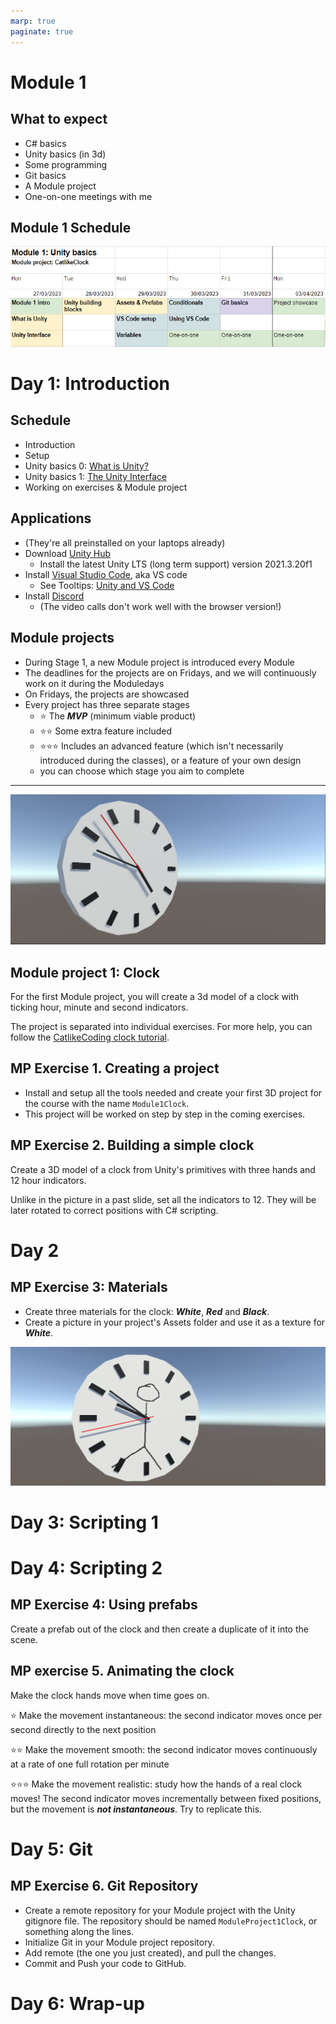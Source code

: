 ```yaml
---
marp: true
paginate: true
---
```

<!-- headingDivider: 3 -->
<!-- class: invert -->

# Module 1

## What to expect

* C# basics
* Unity basics (in 3d)
* Some programming
* Git basics
* A Module project
* One-on-one meetings with me

## Module 1 Schedule


<!-- | Day 1 | Day 2 | Day 3 | Day 4 | Day 5 | Day 6 | 
|-------|-------|-------|-------|-------|-------|
| 4.4. MA	| 5.4. TI	| 6.4. KE	| 7.4. TO	| 8.4. PE	| 11.4. MA	| 
| UB0: [What is Unity?](unity-basics/0-what-is-unity.md) | UB2: [Unity's Building Blocks](unity-basics/2-unity-building-blocks.md) | P1: [Variables and Conditionals](programming/1-variables-and-conditionals.md) | UB4: [Scripting Gameobjects](unity-basics/4-scripting-gameobjects.md) | PM1: [Git Basics](project-management/1-git-basics.md) | Module project & Wrap-up
| UB1: [The Unity Interface](unity-basics/1-the-unity-interface.md) | UB3: [Assets & Prefabs](unity-basics/3-assets-prefabs.md) | [The tools for success](https://www.businessoulu.com/en/events/game-team.html) (remote lecture) | P0: [Introduction to Game Programming](programming/0-game-programming.md)

--- -->
![width:1200px](imgs/stage1-module1.png)

# Day 1: Introduction

## Schedule

* Introduction
* Setup
* Unity basics 0: [What is Unity?](unity-basics/0-what-is-unity.md)
* Unity basics 1: [The Unity Interface](unity-basics/1-the-unity-interface.md)
* Working on exercises & Module project

## Applications

* (They're all preinstalled on your laptops already)
* Download [Unity Hub](https://unity3d.com/get-unity/download)
  * Install the latest Unity LTS (long term support) version 2021.3.20f1
* Install [Visual Studio Code](https://code.visualstudio.com/), aka VS code
  * See Tooltips: [Unity and VS Code](tooltips/vscode-setup.md)
* Install [Discord](https://discord.com/)
  * (The video calls don't work well with the browser version!)

## Module projects

* During Stage 1, a new Module project is introduced every Module
* The deadlines for the projects are on Fridays, and we will continuously work on it during the Moduledays
* On Fridays, the projects are showcased
* Every project has three separate stages
  * ⭐ The ***MVP*** (minimum viable product)
  * ⭐⭐ Some extra feature included
  * ⭐⭐⭐ Includes an advanced feature (which isn't necessarily introduced during the classes), or a feature of your own design 
  * you can choose which stage you aim to complete 

---
<!-- _backgroundColor: #257179 -->
![3d clock](imgs/catlikeclock.png)

## Module project 1: Clock

<!-- _backgroundColor: #257179 -->
For the first Module project, you will create a 3d model of a clock with ticking hour, minute and second indicators.

The project is separated into individual exercises. For more help, you can follow the [CatlikeCoding clock tutorial](https://catlikecoding.com/unity/tutorials/basics/game-objects-and-scripts/).


## MP Exercise 1. Creating a project
<!-- _backgroundColor: #257179 -->
* Install and setup all the tools needed and create your first 3D project for the course with the name `Module1Clock`.
* This project will be worked on step by step in the coming exercises.

## MP Exercise 2. Building a simple clock
<!-- _backgroundColor: #257179 -->
Create a 3D model of a clock from Unity's primitives with three hands and 12 hour indicators.

Unlike in the picture in a past slide, set all the indicators to 12. They will be later rotated to correct positions with C# scripting.

# Day 2

## MP Exercise 3: Materials
<!-- _backgroundColor: #257179 -->
* Create three materials for the clock: ***White***, ***Red*** and ***Black***.
* Create a picture in your project's Assets folder and use it as a texture for ***White***.

![](imgs/clock-face-materials.png)
# Day 3: Scripting 1


# Day 4: Scripting 2

## MP Exercise 4: Using prefabs
<!-- _backgroundColor: #257179 -->
Create a prefab out of the clock and then create a duplicate of it into the scene.

## MP exercise 5. Animating the clock
<!-- _backgroundColor: #257179 -->
Make the clock hands move when time goes on.

⭐ Make the movement instantaneous: the second indicator moves once per second directly to the next position

⭐⭐ Make the movement smooth: the second indicator moves continuously at a rate of one full rotation per minute

⭐⭐⭐ Make the movement realistic: study how the hands of a real clock moves! The second indicator moves incrementally between fixed positions, but the movement is ***not instantaneous***. Try to replicate this. 

# Day 5: Git

<!-- * Morning
  * [Project management 1: Git Basics](project-management/1-git-basics.md)
* Afternoon
  * Working on the Module project
  * One-on-one meetings -->

## MP Exercise 6. Git Repository
<!-- _backgroundColor: #257179 -->

* Create a remote repository for your Module project with the Unity gitignore file. The repository should be named `ModuleProject1Clock`, or something along the lines.
* Initialize Git in your Module project repository.
* Add remote (the one you just created), and pull the changes.
* Commit and Push your code to GitHub.

# Day 6: Wrap-up

<!-- * Morning
  * Working on the Module project
  * One-on-one meetings
* Afternoon
  * Working on the Module project
  * 14:30 Module project presentations -->
